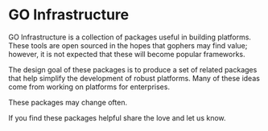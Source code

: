 # GO Infrastructure

GO Infrastructure is a collection of packages useful in building platforms. These
tools are open sourced in the hopes that gophers may find value; however, it is
not expected that these will become popular frameworks.

The design goal of these packages is to produce a set of related packages that
help simplify the development of robust platforms. Many of these ideas come from
working on platforms for enterprises.

These packages may change often.

If you find these packages helpful share the love and let us know.
